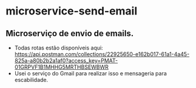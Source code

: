 # microservice-send-email

Microserviço de envio de emails. 
--------------------------------
- Todas rotas estão disponíveis aqui: https://api.postman.com/collections/22925650-e162b017-61a1-4a45-825a-a80b2b2a1af0?access_key=PMAT-01GRPVF1B1MHHG5MRTHBSEWBWR
- Usei o serviço do Gmail para realizar isso e mensageria para escabilidade.
